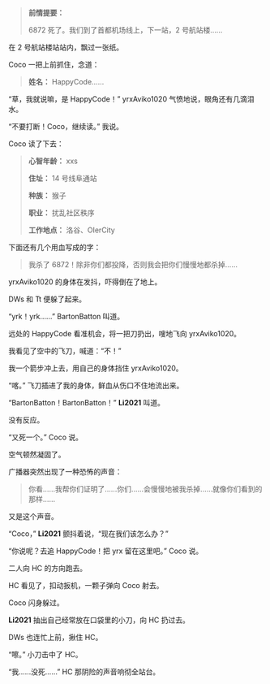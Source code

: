 > **前情提要：**
>
> 6872 死了。我们到了首都机场线上，下一站，2 号航站楼……

在 2 号航站楼站站内，飘过一张纸。

Coco 一把上前抓住，念道：

> **姓名：** HappyCode……

“草，我就说嘛，是 HappyCode！” yrxAviko1020 气愤地说，眼角还有几滴泪水。

“不要打断！Coco，继续读。” 我说。

Coco 读了下去：

> **心智年龄：** xxs
>
> **住址：** 14 号线阜通站
>
> **种族：** 猴子
>
> **职业：** 扰乱社区秩序
>
> **工作地点：** 洛谷、OIerCity

下面还有几个用血写成的字：

> 我杀了 6872！除非你们都投降，否则我会把你们慢慢地都杀掉……

yrxAviko1020 的身体在发抖，吓得倒在了地上。

DWs 和 Tt 便躲了起来。

“yrk！yrk……” BartonBatton 叫道。

远处的 HappyCode 看准机会，将一把刀扔出，嗖地飞向 yrxAviko1020。

我看见了空中的飞刀，喊道：“不！”

我一个箭步冲上去，用自己的身体挡住 yrxAviko1020。

“喀。” 飞刀插进了我的身体，鲜血从伤口不住地流出来。

“BartonBatton！BartonBatton！” __Li2021__ 叫道。

没有反应。

“又死一个。” Coco 说。

空气顿然凝固了。

广播器突然出现了一种恐怖的声音：

> 你看……我帮你们证明了……你们……会慢慢地被我杀掉……就像你们看到的那样……

又是这个声音。

“Coco，” __Li2021__ 颤抖着说，“现在我们该怎么办？”

“你说呢？去追 HappyCode！把 yrx 留在这里吧。” Coco 说。

二人向 HC 的方向跑去。

HC 看见了，扣动扳机，一颗子弹向 Coco 射去。

Coco 闪身躲过。

__Li2021__ 抽出自己经常放在口袋里的小刀，向 HC 扔过去。

DWs 也连忙上前，揪住 HC。

“嚓。” 小刀击中了 HC。

“我……没死……” HC 那阴险的声音响彻全站台。